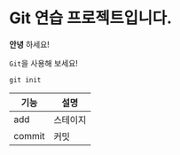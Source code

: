 # Git 연습 프로젝트입니다.

**안녕** 하세요!

`Git`을 사용해 보세요!
```
git init
```
|기능|설명|
|---|---|
|add|스테이지|
|commit|커밋|
